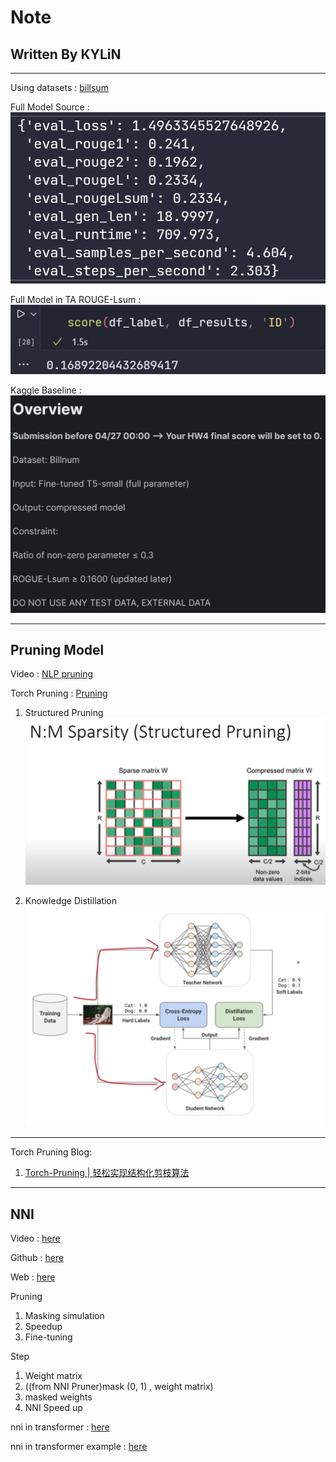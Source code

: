 # Note

## Written By KYLiN

---

Using datasets : [billsum](https://github.com/tensorflow/datasets/blob/master/docs/catalog/billsum.md)

Full Model Source :
![alt text](images/image.png)

Full Model in TA ROUGE-Lsum : ![alt text](images/image_2.png)

Kaggle Baseline : ![alt text](images/image_kaggle.png)

---

## Pruning Model

Video : [NLP pruning](<https://www.youtube.com/watch?v=UcwDgsMgTu4>)

Torch Pruning : [Pruning](https://pytorch.org/tutorials/intermediate/pruning_tutorial.html)

1. Structured Pruning
![alt text](images/image_structed.png)

2. Knowledge Distillation
![alt text](images/image_knowlege.png)

---

Torch Pruning Blog:

1. [Torch-Pruning | 轻松实现结构化剪枝算法](https://zhuanlan.zhihu.com/p/619482727)

---

## NNI

Video : [here](https://www.youtube.com/watch?v=wKh51Jnr0a8)

Github : [here](https://github.com/microsoft/nni/)

Web : [here](https://nni.readthedocs.io/zh/stable/index.html)

Pruning

1. Masking simulation
2. Speedup
3. Fine-tuning

Step

1. Weight matrix
2. ((from NNI Pruner)mask (0, 1) , weight matrix)
3. masked weights
4. NNI Speed up

nni in transformer : [here](https://www.infoq.cn/article/6mA1gDVFWU1oj1ZdQyD2)

nni in transformer example : [here](https://nni.readthedocs.io/en/stable/tutorials/new_pruning_bert_glue.html)
